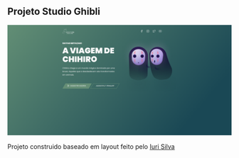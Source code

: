 ## Projeto Studio Ghibli

![One of the best movies so far!](./assets/layout.png 'layout chihiro movie')

Projeto construido baseado em layout feito pelo [Iuri Silva](https://iuricode.com/)
